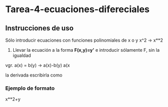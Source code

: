 # Tarea-4-ecuaciones-difereciales

## Instrucciones de uso

Sólo introducir ecuaciones con funciones polinomiales de x o y
x^2 -> x\**2

1. Llevar la ecuación a la forma **F(x,y)=y'**
e introducir sólamente F, sin la igualdad

vgr.
a(x) = b(y) -> a(x)-b(y)
a(x

la derivada escribirla como 
### Ejemplo de formato
x\**2+y


